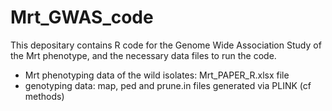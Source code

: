 # Mrt_GWAS_code
This depositary contains R code for the Genome Wide Association Study of the Mrt phenotype, and the necessary data files to run the code.
- Mrt phenotyping data of the wild isolates: Mrt_PAPER_R.xlsx file
- genotyping data: map, ped and prune.in files generated via PLINK (cf methods)
